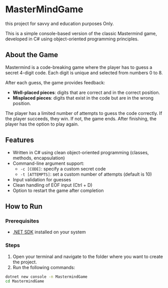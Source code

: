 # MasterMindGame
this project for savvy and education purposes Only.

This is a simple console-based version of the classic Mastermind game, developed in C# using object-oriented programming principles.

## About the Game

Mastermind is a code-breaking game where the player has to guess a secret 4-digit code. Each digit is unique and selected from numbers 0 to 8.

After each guess, the game provides feedback:
- **Well-placed pieces**: digits that are correct and in the correct position.
- **Misplaced pieces**: digits that exist in the code but are in the wrong position.

The player has a limited number of attempts to guess the code correctly. If the player succeeds, they win. If not, the game ends. After finishing, the player has the option to play again.

## Features

- Written in C# using clean object-oriented programming (classes, methods, encapsulation)
- Command-line argument support:
  - `-c [CODE]`: specify a custom secret code
  - `-t [ATTEMPTS]`: set a custom number of attempts (default is 10)
- Input validation for guesses
- Clean handling of EOF input (Ctrl + D)
- Option to restart the game after completion

## How to Run

### Prerequisites

- [.NET SDK](https://dotnet.microsoft.com/download) installed on your system

### Steps

1. Open your terminal and navigate to the folder where you want to create the project.
2. Run the following commands:

```bash
dotnet new console -n MastermindGame
cd MastermindGame
